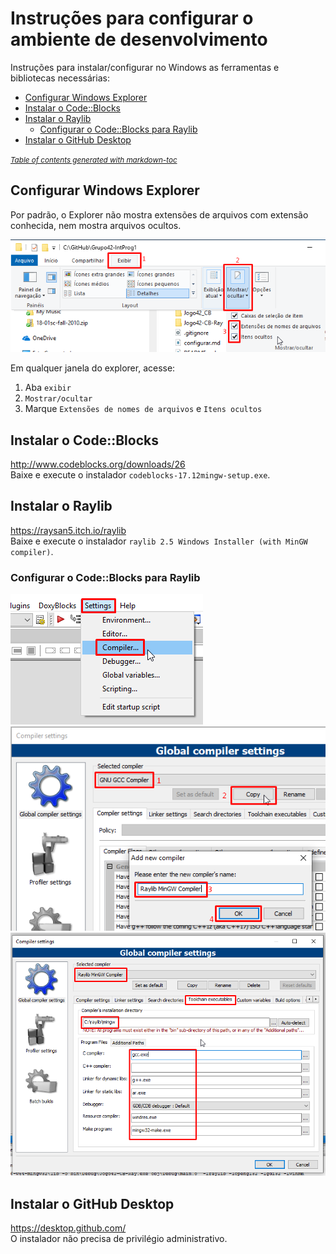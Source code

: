 # Instruções para configurar o ambiente de desenvolvimento
Instruções para instalar/configurar no Windows as ferramentas e bibliotecas necessárias:


* [Configurar Windows Explorer](#configurar-windows-explorer)
* [Instalar o Code::Blocks](#instalar-o-codeblocks)
* [Instalar o Raylib](#instalar-o-raylib)
  * [Configurar o Code::Blocks para Raylib](#configurar-o-codeblocks-para-raylib)
* [Instalar o GitHub Desktop](#instalar-o-github-desktop)

<small><i><a href='http://ecotrust-canada.github.io/markdown-toc/'>Table of contents generated with markdown-toc</a></i></small>


## Configurar Windows Explorer
Por padrão, o Explorer não mostra extensões de arquivos com extensão conhecida, nem mostra arquivos ocultos.

![](config-explorer.png)

Em qualquer janela do explorer, acesse:
1. Aba `exibir`
2. `Mostrar/ocultar`
3. Marque `Extensões de nomes de arquivos` e `Itens ocultos`


## Instalar o Code::Blocks
http://www.codeblocks.org/downloads/26  
Baixe e execute o instalador `codeblocks-17.12mingw-setup.exe`.


## Instalar o Raylib
https://raysan5.itch.io/raylib  
Baixe e execute o instalador `raylib 2.5 Windows Installer (with MinGW compiler)`.

### Configurar o Code::Blocks para Raylib
![](enter_compiler_settings.png)
![](create_new_compiler.png)
![](raylib_compiler_executables.png)

## Instalar o GitHub Desktop
https://desktop.github.com/  
O instalador não precisa de privilégio administrativo.